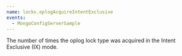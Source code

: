 ```yaml
---
name: locks.oplogAcquireIntentExclusive
events:
  - MongoConfigServerSample
---
```


The number of times the oplog lock type was acquired in the Intent Exclusive (IX) mode.